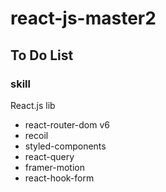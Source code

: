 # react-js-master2
## To Do List

### skill
React.js 
lib
- react-router-dom v6
- recoil
- styled-components
- react-query
- framer-motion
- react-hook-form
